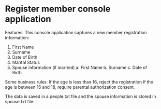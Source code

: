 # Register member console application
Features:
This console application captures a new member registration information:
1. First Name
2. Surname
3. Date of Birth
4. Marital Status
5. Spouse information (if married)
	a. First Name
	b. Surname
	c. Date of Birth

Some business rules:
If the age is less than 16, reject the registration
If the age is between 16 and 18, require parental authorization consent.

The data is saved in a people.txt file and the spouse information is stored in spouse.txt file.



